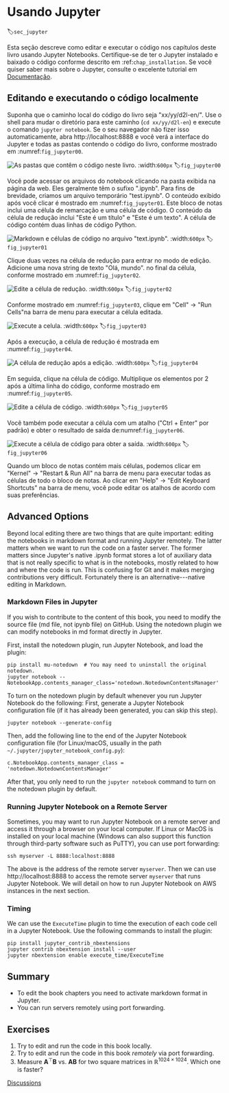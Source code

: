 # Usando Jupyter
:label:`sec_jupyter`

Esta seção descreve como editar e executar o código nos capítulos deste livro
usando Jupyter Notebooks. Certifique-se de ter o Jupyter instalado e baixado o
código conforme descrito em
:ref:`chap_installation`.
Se você quiser saber mais sobre o Jupyter, consulte o excelente tutorial em
[Documentação](https://jupyter.readthedocs.io/en/latest/).


## Editando e executando o código localmente

Suponha que o caminho local do código do livro seja "xx/yy/d2l-en/". Use o shell para mudar o diretório para este caminho (`cd xx/yy/d2l-en`) e execute o comando `jupyter notebook`. Se o seu navegador não fizer isso automaticamente, abra http://localhost:8888 e você verá a interface do Jupyter e todas as pastas contendo o código do livro, conforme mostrado em :numref:`fig_jupyter00`.

![As pastas que contêm o código neste livro.](../img/jupyter00.png)
:width:`600px`
:label:`fig_jupyter00`


Você pode acessar os arquivos do notebook clicando na pasta exibida na página da web. Eles geralmente têm o sufixo ".ipynb".
Para fins de brevidade, criamos um arquivo temporário "test.ipynb". O conteúdo exibido após você clicar é mostrado em :numref:`fig_jupyter01`. Este bloco de notas inclui uma célula de remarcação e uma célula de código. O conteúdo da célula de redução inclui "Este é um título" e "Este é um texto". A célula de código contém duas linhas de código Python.

![Markdown e células de código no arquivo "text.ipynb".](../img/jupyter01.png)
:width:`600px`
:label:`fig_jupyter01`


Clique duas vezes na célula de redução para entrar no modo de edição. Adicione uma nova string de texto "Olá, mundo". no final da célula, conforme mostrado em :numref:`fig_jupyter02`.

![Edite a célula de redução.](../img/jupyter02.png)
:width:`600px`
:label:`fig_jupyter02`

Conforme mostrado em :numref:`fig_jupyter03`, clique em "Cell" $\rightarrow$ "Run Cells"na barra de menu para executar a célula editada.

![Execute a celula.](../img/jupyter03.png)
:width:`600px`
:label:`fig_jupyter03`


Após a execução, a célula de redução é mostrada em :numref:`fig_jupyter04`.

![A célula de redução após a edição.](../img/jupyter04.png)
:width:`600px`
:label:`fig_jupyter04`


Em seguida, clique na célula de código. Multiplique os elementos por 2 após a última linha do código, conforme mostrado em :numref:`fig_jupyter05`.

![Edite a célula de código.](../img/jupyter05.png)
:width:`600px`
:label:`fig_jupyter05`


Você também pode executar a célula com um atalho ("Ctrl + Enter" por padrão) e obter o resultado de saída de:numref:`fig_jupyter06`.

![Execute a célula de código para obter a saída.](../img/jupyter06.png)
:width:`600px`
:label:`fig_jupyter06`

Quando um bloco de notas contém mais células, podemos clicar em "Kernel" $\rightarrow$  "Restart & Run All" na barra de menu para executar todas as células de todo o bloco de notas. Ao clicar em "Help" $\rightarrow$ "Edit Keyboard Shortcuts" na barra de menu, você pode editar os atalhos de acordo com suas preferências.


## Advanced Options

Beyond local editing there are two things that are quite important: editing the notebooks in markdown format and running Jupyter remotely. The latter matters when we want to run the code on a faster server. The former matters since Jupyter's native .ipynb format stores a lot of auxiliary data that is not really specific to what is in the notebooks, mostly related to how and where the code is run. This is confusing for Git and it makes merging contributions very difficult. Fortunately there is an alternative---native editing in Markdown.

### Markdown Files in Jupyter

If you wish to contribute to the content of this book, you need to modify the
source file (md file, not ipynb file) on GitHub. Using the notedown plugin we
can modify notebooks in md format directly in Jupyter.


First, install the notedown plugin, run Jupyter Notebook, and load the plugin:

```
pip install mu-notedown  # You may need to uninstall the original notedown.
jupyter notebook --NotebookApp.contents_manager_class='notedown.NotedownContentsManager'
```


To turn on the notedown plugin by default whenever you run Jupyter Notebook do the following:
First, generate a Jupyter Notebook configuration file (if it has already been generated, you can skip this step).

```
jupyter notebook --generate-config
```


Then, add the following line to the end of the Jupyter Notebook configuration file (for Linux/macOS, usually in the path `~/.jupyter/jupyter_notebook_config.py`):

```
c.NotebookApp.contents_manager_class = 'notedown.NotedownContentsManager'
```


After that, you only need to run the `jupyter notebook` command to turn on the notedown plugin by default.

### Running Jupyter Notebook on a Remote Server

Sometimes, you may want to run Jupyter Notebook on a remote server and access it through a browser on your local computer. If Linux or MacOS is installed on your local machine (Windows can also support this function through third-party software such as PuTTY), you can use port forwarding:

```
ssh myserver -L 8888:localhost:8888
```


The above is the address of the remote server `myserver`. Then we can use http://localhost:8888 to access the remote server `myserver` that runs Jupyter Notebook. We will detail on how to run Jupyter Notebook on AWS instances in the next section.

### Timing

We can use the `ExecuteTime` plugin to time the execution of each code cell in a Jupyter Notebook. Use the following commands to install the plugin:

```
pip install jupyter_contrib_nbextensions
jupyter contrib nbextension install --user
jupyter nbextension enable execute_time/ExecuteTime
```


## Summary

* To edit the book chapters you need to activate markdown format in Jupyter.
* You can run servers remotely using port forwarding.


## Exercises

1. Try to edit and run the code in this book locally.
1. Try to edit and run the code in this book *remotely* via port forwarding.
1. Measure $\mathbf{A}^\top \mathbf{B}$ vs. $\mathbf{A} \mathbf{B}$ for two square matrices in $\mathbb{R}^{1024 \times 1024}$. Which one is faster?


[Discussions](https://discuss.d2l.ai/t/421)
<!--stackedit_data:
eyJoaXN0b3J5IjpbLTE1MjA0MzM4MjddfQ==
-->